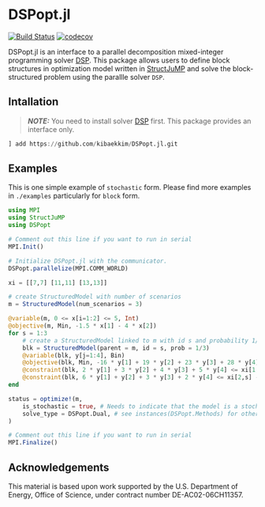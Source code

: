 # DSPopt.jl
[![Build Status](https://travis-ci.com/kibaekkim/DSPopt.jl.svg?branch=master)](https://travis-ci.com/kibaekkim/DSPopt.jl)
[![codecov](https://codecov.io/gh/kibaekkim/DSPopt.jl/branch/master/graph/badge.svg)](https://codecov.io/gh/kibaekkim/DSPopt.jl)

DSPopt.jl is an interface to a parallel decomposition mixed-integer programming solver [DSP](https://github.com/Argonne-National-Laboratory/DSP). 
This package allows users to define block structures in optimization model written in [StructJuMP](https://github.com/StructJuMP/StructJuMP.jl) 
and solve the block-structured problem using the parallle solver ``DSP``.

## Intallation

> **_NOTE:_** You need to install solver [DSP](https://github.com/Argonne-National-Laboratory/DSP) first. This package provides an interface only.

```julia
] add https://github.com/kibaekkim/DSPopt.jl.git
```

## Examples

This is one simple example of `stochastic` form.
Please find more examples in `./examples` particularly for `block` form.

```julia
using MPI
using StructJuMP
using DSPopt

# Comment out this line if you want to run in serial
MPI.Init()

# Initialize DSPopt.jl with the communicator.
DSPopt.parallelize(MPI.COMM_WORLD)

xi = [[7,7] [11,11] [13,13]]

# create StructuredModel with number of scenarios
m = StructuredModel(num_scenarios = 3)

@variable(m, 0 <= x[i=1:2] <= 5, Int)
@objective(m, Min, -1.5 * x[1] - 4 * x[2])
for s = 1:3
    # create a StructuredModel linked to m with id s and probability 1/3
    blk = StructuredModel(parent = m, id = s, prob = 1/3)
    @variable(blk, y[j=1:4], Bin)
    @objective(blk, Min, -16 * y[1] + 19 * y[2] + 23 * y[3] + 28 * y[4])
    @constraint(blk, 2 * y[1] + 3 * y[2] + 4 * y[3] + 5 * y[4] <= xi[1,s] - x[1])
    @constraint(blk, 6 * y[1] + y[2] + 3 * y[3] + 2 * y[4] <= xi[2,s] - x[2])
end

status = optimize!(m, 
    is_stochastic = true, # Needs to indicate that the model is a stochastic program.
    solve_type = DSPopt.Dual, # see instances(DSPopt.Methods) for other methods
)

# Comment out this line if you want to run in serial
MPI.Finalize()
```

## Acknowledgements
This material is based upon work supported by the U.S. Department of Energy, Office of Science, under contract number DE-AC02-06CH11357.
